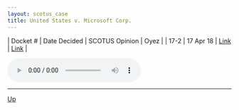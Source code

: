```yaml
---
layout: scotus_case
title: United States v. Microsoft Corp.
---
```


| Docket # | Date Decided | SCOTUS Opinion | Oyez |
| 17-2 | 17 Apr 18 | [Link](https://www.supremecourt.gov/opinions/preliminaryprint/584US1PP_final.pdf#page=278) | [Link](https://www.oyez.org/cases/2017/17-2) |

<audio controls>
   <source src='./resources/17-2.mp3' type='audio/mpeg'>
</audio>

<object data='./resources/17-2.pdf' type='application/pdf'></object>

---

[Up](./README.md)